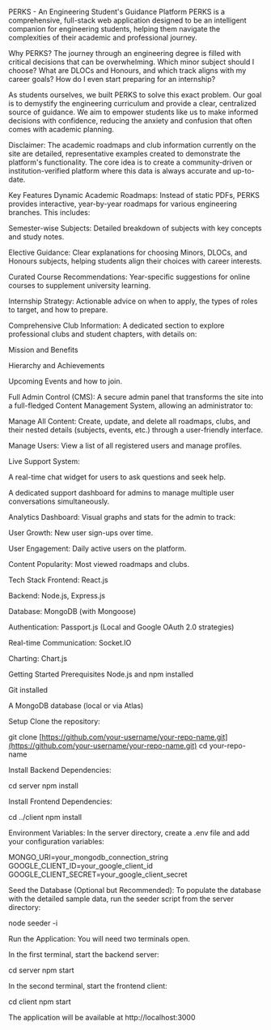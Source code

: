 PERKS - An Engineering Student's Guidance Platform
PERKS is a comprehensive, full-stack web application designed to be an intelligent companion for engineering students, helping them navigate the complexities of their academic and professional journey.



Why PERKS?
The journey through an engineering degree is filled with critical decisions that can be overwhelming. Which minor subject should I choose? What are DLOCs and Honours, and which track aligns with my career goals? How do I even start preparing for an internship?

As students ourselves, we built PERKS to solve this exact problem. Our goal is to demystify the engineering curriculum and provide a clear, centralized source of guidance. We aim to empower students like us to make informed decisions with confidence, reducing the anxiety and confusion that often comes with academic planning.

Disclaimer: The academic roadmaps and club information currently on the site are detailed, representative examples created to demonstrate the platform's functionality. The core idea is to create a community-driven or institution-verified platform where this data is always accurate and up-to-date.

Key Features
Dynamic Academic Roadmaps: Instead of static PDFs, PERKS provides interactive, year-by-year roadmaps for various engineering branches. This includes:

Semester-wise Subjects: Detailed breakdown of subjects with key concepts and study notes.

Elective Guidance: Clear explanations for choosing Minors, DLOCs, and Honours subjects, helping students align their choices with career interests.

Curated Course Recommendations: Year-specific suggestions for online courses to supplement university learning.

Internship Strategy: Actionable advice on when to apply, the types of roles to target, and how to prepare.

Comprehensive Club Information: A dedicated section to explore professional clubs and student chapters, with details on:

Mission and Benefits

Hierarchy and Achievements

Upcoming Events and how to join.

Full Admin Control (CMS): A secure admin panel that transforms the site into a full-fledged Content Management System, allowing an administrator to:

Manage All Content: Create, update, and delete all roadmaps, clubs, and their nested details (subjects, events, etc.) through a user-friendly interface.

Manage Users: View a list of all registered users and manage profiles.

Live Support System:

A real-time chat widget for users to ask questions and seek help.

A dedicated support dashboard for admins to manage multiple user conversations simultaneously.

Analytics Dashboard: Visual graphs and stats for the admin to track:

User Growth: New user sign-ups over time.

User Engagement: Daily active users on the platform.

Content Popularity: Most viewed roadmaps and clubs.

Tech Stack
Frontend: React.js

Backend: Node.js, Express.js

Database: MongoDB (with Mongoose)

Authentication: Passport.js (Local and Google OAuth 2.0 strategies)

Real-time Communication: Socket.IO

Charting: Chart.js

Getting Started
Prerequisites
Node.js and npm installed

Git installed

A MongoDB database (local or via Atlas)

Setup
Clone the repository:

git clone [https://github.com/your-username/your-repo-name.git](https://github.com/your-username/your-repo-name.git)
cd your-repo-name

Install Backend Dependencies:

cd server
npm install

Install Frontend Dependencies:

cd ../client
npm install

Environment Variables:
In the server directory, create a .env file and add your configuration variables:

MONGO_URI=your_mongodb_connection_string
GOOGLE_CLIENT_ID=your_google_client_id
GOOGLE_CLIENT_SECRET=your_google_client_secret

Seed the Database (Optional but Recommended):
To populate the database with the detailed sample data, run the seeder script from the server directory:

node seeder -i

Run the Application:
You will need two terminals open.

In the first terminal, start the backend server:

cd server
npm start

In the second terminal, start the frontend client:

cd client
npm start

The application will be available at http://localhost:3000
